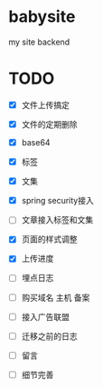 # babysite
my site backend
# TODO

- [x]  文件上传搞定
- [x]  文件的定期删除
- [x]  base64 
- [x]  标签
- [x]  文集
- [x]  spring security接入
- [ ]  文章接入标签和文集
- [x]  页面的样式调整
- [x]  上传进度
- [ ]  埋点日志
- [ ]  购买域名 主机 备案
- [ ]  接入广告联盟
- [ ]  迁移之前的日志
- [ ]  留言
- [ ]  细节完善




